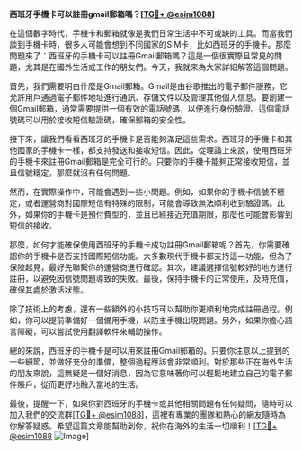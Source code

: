 **西班牙手機卡可以註冊gmail郵箱嗎？[[TG💪+ @esim1088](https://t.me/s/esim1088)]**

在這個數字時代，手機卡和郵箱就像是我們日常生活中不可或缺的工具。而當我們談到手機卡時，很多人可能會想到不同國家的SIM卡，比如西班牙的手機卡。那麼問題來了：西班牙的手機卡可以註冊Gmail郵箱嗎？這是一個很實際且常見的問題，尤其是在國外生活或工作的朋友們。今天，我就來為大家詳細解答這個問題。

首先，我們需要明白什麼是Gmail郵箱。Gmail是由谷歌推出的電子郵件服務，它允許用戶通過電子郵件地址進行通訊、存儲文件以及管理其他個人信息。要創建一個Gmail郵箱，通常需要提供一個有效的電話號碼，以便進行身份驗證。這個電話號碼可以用於接收短信驗證碼，確保郵箱的安全性。

接下來，讓我們看看西班牙的手機卡是否能夠滿足這些需求。西班牙的手機卡和其他國家的手機卡一樣，都支持發送和接收短信。因此，從理論上來說，使用西班牙的手機卡來註冊Gmail郵箱是完全可行的。只要你的手機卡能夠正常接收短信，並且信號穩定，那麼就沒有任何問題。

然而，在實際操作中，可能會遇到一些小問題。例如，如果你的手機卡信號不穩定，或者運營商對國際短信有特殊的限制，可能會導致無法順利收到驗證碼。此外，如果你的手機卡是預付費型的，並且已經接近充值期限，那麼也可能會影響到短信的接收。

那麼，如何才能確保使用西班牙的手機卡成功註冊Gmail郵箱呢？首先，你需要確認你的手機卡是否支持國際短信功能。大多數現代手機卡都支持這一功能，但為了保險起見，最好先聯繫你的運營商進行確認。其次，建議選擇信號較好的地方進行註冊，以避免因信號問題導致的失敗。最後，保持手機卡的正常使用，及時充值，確保其處於激活狀態。

除了技術上的考慮，還有一些額外的小技巧可以幫助你更順利地完成註冊過程。例如，你可以提前準備好一個備用手機，以防主手機出現問題。另外，如果你擔心語言障礙，可以嘗試使用翻譯軟件來輔助操作。

總的來說，西班牙的手機卡是可以用來註冊Gmail郵箱的。只要你注意以上提到的一些細節，並做好充分的準備，整個過程應該會非常順利。對於那些正在海外生活的朋友來說，這無疑是一個好消息，因為它意味著你可以輕鬆地建立自己的電子郵件賬戶，從而更好地融入當地的生活。

最後，提醒一下，如果你對西班牙的手機卡或其他相關問題有任何疑問，隨時可以加入我們的交流群[[TG💪+ @esim1088](https://t.me/s/esim1088)]，這裡有專業的團隊和熱心的網友隨時為你解答疑惑。希望這篇文章能幫助到你，祝你在海外的生活一切順利！[[TG💪+ @esim1088](https://t.me/s/esim1088) ![Image](https://i.postimg.cc/4NQfJmqS/Snipaste-2025-05-13-00-14-12.png)]